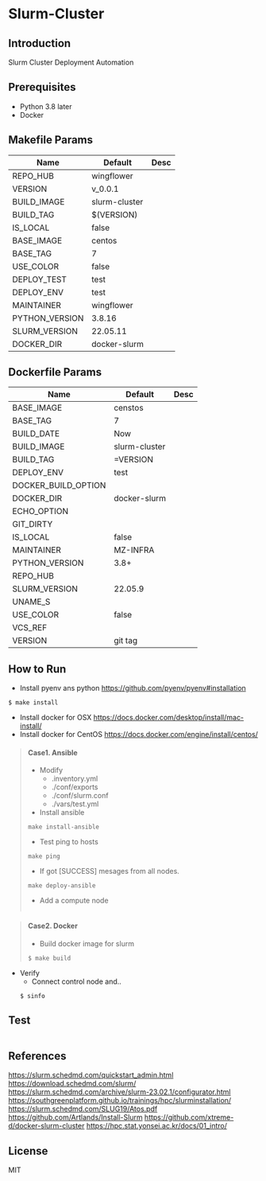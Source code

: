 # Slurm-Cluster
## Introduction
Slurm Cluster Deployment Automation


## Prerequisites
- Python 3.8 later
- Docker

## Makefile Params
|Name|Default|Desc|
|---|---|---|
|REPO_HUB|wingflower||
|VERSION|v_0.0.1||
|BUILD_IMAGE|slurm-cluster||
|BUILD_TAG|$(VERSION)||
|IS_LOCAL|false||
|BASE_IMAGE|centos||
|BASE_TAG|7||
|USE_COLOR|false||
|DEPLOY_TEST|test||
|DEPLOY_ENV|test||
|MAINTAINER|wingflower||
|PYTHON_VERSION|3.8.16||
|SLURM_VERSION|22.05.11||
|DOCKER_DIR|docker-slurm||

## Dockerfile Params
|Name|Default|Desc|
|---|---|---|
|BASE_IMAGE|censtos||
|BASE_TAG|7||
|BUILD_DATE|Now||
|BUILD_IMAGE|slurm-cluster||
|BUILD_TAG|=VERSION||
|DEPLOY_ENV|test||
|DOCKER_BUILD_OPTION||
|DOCKER_DIR|docker-slurm||
|ECHO_OPTION|||
|GIT_DIRTY|||
|IS_LOCAL|false||
|MAINTAINER|MZ-INFRA||
|PYTHON_VERSION|3.8+||
|REPO_HUB|||
|SLURM_VERSION|22.05.9||
|UNAME_S|||
|USE_COLOR|false||
|VCS_REF|||
|VERSION|git tag||

## How to Run
- Install pyenv ans python
https://github.com/pyenv/pyenv#installation
```shell
$ make install
``` 
- Install docker for OSX
https://docs.docker.com/desktop/install/mac-install/
- Install docker for CentOS
https://docs.docker.com/engine/install/centos/

> #### Case1. Ansible
> - Modify
>   - .inventory.yml
>   - ./conf/exports
>   - ./conf/slurm.conf
>   - ./vars/test.yml
> - Install ansible
> ```shell
> make install-ansible
> ```
> - Test ping to hosts
> ```shell
> make ping
> ```
> - If got [SUCCESS] mesages from all nodes.
> ```shell
> make deploy-ansible
> ```
> - Add a compute node
> ```shell
> 
> ```

> #### Case2. Docker
> - Build docker image for slurm
> ```shell
> $ make build
> ```

- Verify
    - Connect control node and..
    ```shell
    $ sinfo
    ```

## Test
```shell
```

## References
https://slurm.schedmd.com/quickstart_admin.html
https://download.schedmd.com/slurm/
https://slurm.schedmd.com/archive/slurm-23.02.1/configurator.html
https://southgreenplatform.github.io/trainings/hpc/slurminstallation/
https://slurm.schedmd.com/SLUG19/Atos.pdf
https://github.com/Artlands/Install-Slurm
https://github.com/xtreme-d/docker-slurm-cluster
https://hpc.stat.yonsei.ac.kr/docs/01_intro/

## License
MIT
